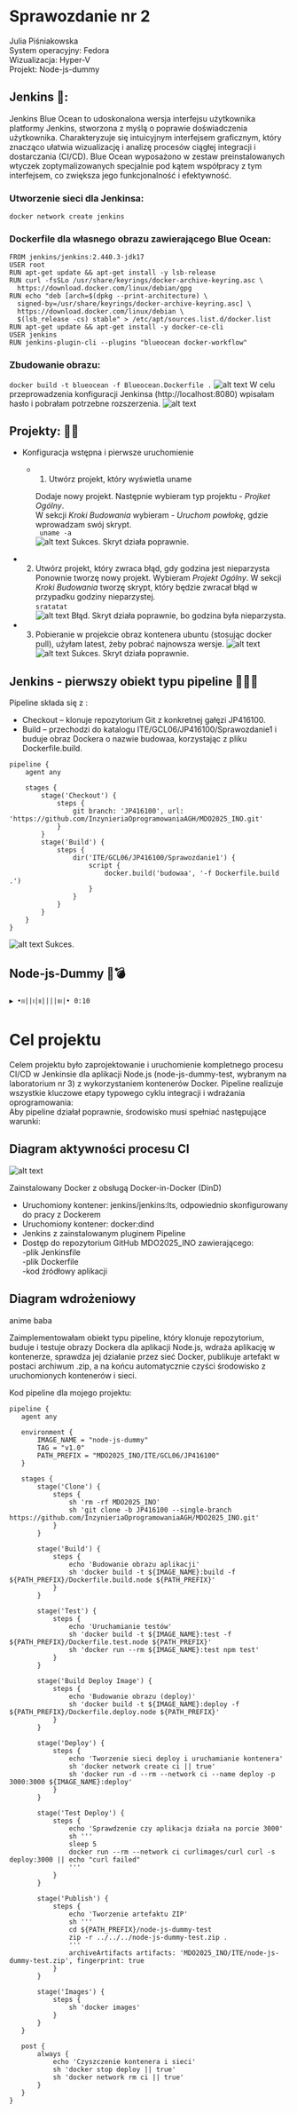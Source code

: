 # Sprawozdanie nr 2
Julia Piśniakowska <br>
System operacyjny: Fedora <br>
Wizualizacja: Hyper-V <br>
Projekt: Node-js-dummy <br>

## Jenkins 🌵:<br>

Jenkins Blue Ocean to udoskonalona wersja interfejsu użytkownika platformy Jenkins, stworzona z myślą o poprawie doświadczenia użytkownika. Charakteryzuje się intuicyjnym interfejsem graficznym, który znacząco ułatwia wizualizację i analizę procesów ciągłej integracji i dostarczania (CI/CD). Blue Ocean wyposażono w zestaw preinstalowanych wtyczek zoptymalizowanych specjalnie pod kątem współpracy z tym interfejsem, co zwiększa jego funkcjonalność i efektywność.
### Utworzenie sieci dla Jenkinsa:
` docker network create jenkins `
### Dockerfile dla własnego obrazu zawierającego Blue Ocean:
``` 
FROM jenkins/jenkins:2.440.3-jdk17
USER root
RUN apt-get update && apt-get install -y lsb-release
RUN curl -fsSLo /usr/share/keyrings/docker-archive-keyring.asc \
  https://download.docker.com/linux/debian/gpg
RUN echo "deb [arch=$(dpkg --print-architecture) \
  signed-by=/usr/share/keyrings/docker-archive-keyring.asc] \
  https://download.docker.com/linux/debian \
  $(lsb_release -cs) stable" > /etc/apt/sources.list.d/docker.list
RUN apt-get update && apt-get install -y docker-ce-cli
USER jenkins
RUN jenkins-plugin-cli --plugins "blueocean docker-workflow" 

```
### Zbudowanie obrazu:
` docker build -t blueocean -f Blueocean.Dockerfile . `
![alt text](image-3.png)
W celu przeprowadzenia konfiguracji Jenkinsa (http://localhost:8080) wpisałam hasło i pobrałam potrzebne rozszerzenia.
![alt text](image-4.png)

## Projekty: 🌵🌵
* Konfiguracja wstępna i pierwsze uruchomienie

  * 1. Utwórz projekt, który wyświetla uname

    Dodaje nowy projekt. Następnie wybieram typ projektu - *Projket Ogólny*.<br>
    W sekcji *Kroki Budowania* wybieram - *Uruchom powłokę*, gdzie wprowadzam swój skrypt.<br>
    ` uname -a`<br>
![alt text](<skrypt dziala.PNG>)
Sukces. Skryt działa poprawnie.<br>

 * 2. Utwórz projekt, który zwraca błąd, gdy godzina jest nieparzysta
    Ponownie tworzę nowy projekt. Wybieram *Projekt Ogólny*. W sekcji *Kroki Budowania* tworzę skrypt, który będzie zwracał błąd w przypadku godziny nieparzystej.<br>
` sratatat `<br>
![alt text](<godzina check.PNG>)
Błąd. Skryt działa poprawnie, bo godzina była nieparzysta.

* 3. Pobieranie w projekcie obraz kontenera ubuntu (stosując docker pull), użyłam latest, żeby pobrać najnowsza wersje.
![alt text](image-2.png)
![alt text](image-5.png)
Sukces. Skryt działa poprawnie.<br>

## Jenkins - pierwszy obiekt typu pipeline 🌵🌵🌵

Pipeline składa się z :
* Checkout – klonuje repozytorium Git z konkretnej gałęzi JP416100.
* Build – przechodzi do katalogu ITE/GCL06/JP416100/Sprawozdanie1 i buduje obraz Dockera o nazwie budowaa, korzystając z pliku Dockerfile.build.

```
pipeline {
    agent any

    stages {
        stage('Checkout') {
            steps {
                git branch: 'JP416100', url: 'https://github.com/InzynieriaOprogramowaniaAGH/MDO2025_INO.git'
            }
        }
        stage('Build') {
            steps {
                dir('ITE/GCL06/JP416100/Sprawozdanie1') {
                    script {
                        docker.build('budowaa', '-f Dockerfile.build .')
                    }
                }
            }
        }
    }
}
```
![alt text](image-6.png)
Sukces.

## Node-js-Dummy 🐊💣
`▶︎ •၊၊||၊|။||||။‌‌‌‌‌၊|• 0:10`

# Cel projektu
Celem projektu było zaprojektowanie i uruchomienie kompletnego procesu CI/CD w Jenkinsie dla aplikacji Node.js (node-js-dummy-test, wybranym na laboratorium nr 3) z wykorzystaniem kontenerów Docker. Pipeline realizuje wszystkie kluczowe etapy typowego cyklu integracji i wdrażania oprogramowania:<br>
Aby pipeline działał poprawnie, środowisko musi spełniać następujące warunki:<br>
## Diagram aktywności procesu CI<br>
![alt text](towlasnie.svg)<br>

Zainstalowany Docker z obsługą Docker-in-Docker (DinD)
* Uruchomiony kontener: jenkins/jenkins:lts, odpowiednio skonfigurowany do pracy z Dockerem
* Uruchomiony kontener: docker:dind
* Jenkins z zainstalowanym pluginem Pipeline
* Dostęp do repozytorium GitHub MDO2025_INO zawierającego:<br>
 -plik Jenkinsfile<br>
 -plik Dockerfile<br>
 -kod źródłowy aplikacji

 ## Diagram wdrożeniowy

 anime baba

 Zaimplementowałam obiekt typu pipeline, który klonuje repozytorium, buduje i testuje obrazy Dockera dla aplikacji Node.js, wdraża aplikację w kontenerze, sprawdza jej działanie przez sieć Docker, publikuje artefakt w postaci archiwum .zip, a na końcu automatycznie czyści środowisko z uruchomionych kontenerów i sieci.

Kod pipeline dla mojego projektu:
 ```
 pipeline {
    agent any

    environment {
        IMAGE_NAME = "node-js-dummy"
        TAG = "v1.0"
        PATH_PREFIX = "MDO2025_INO/ITE/GCL06/JP416100"
    }

    stages {
        stage('Clone') {
            steps {
                sh 'rm -rf MDO2025_INO'
                sh 'git clone -b JP416100 --single-branch https://github.com/InzynieriaOprogramowaniaAGH/MDO2025_INO.git'
            }
        }

        stage('Build') {
            steps {
                echo 'Budowanie obrazu aplikacji'
                sh 'docker build -t ${IMAGE_NAME}:build -f ${PATH_PREFIX}/Dockerfile.build.node ${PATH_PREFIX}'
            }
        }

        stage('Test') {
            steps {
                echo 'Uruchamianie testów'
                sh 'docker build -t ${IMAGE_NAME}:test -f ${PATH_PREFIX}/Dockerfile.test.node ${PATH_PREFIX}'
                sh 'docker run --rm ${IMAGE_NAME}:test npm test'
            }
        }

        stage('Build Deploy Image') {
            steps {
                echo 'Budowanie obrazu (deploy)'
                sh 'docker build -t ${IMAGE_NAME}:deploy -f ${PATH_PREFIX}/Dockerfile.deploy.node ${PATH_PREFIX}'
            }
        }

        stage('Deploy') {
            steps {
                echo 'Tworzenie sieci deploy i uruchamianie kontenera'
                sh 'docker network create ci || true'
                sh 'docker run -d --rm --network ci --name deploy -p 3000:3000 ${IMAGE_NAME}:deploy'
            }
        }

        stage('Test Deploy') {
            steps {
                echo 'Sprawdzenie czy aplikacja działa na porcie 3000'
                sh '''
                sleep 5
                docker run --rm --network ci curlimages/curl curl -s deploy:3000 || echo "curl failed"
                '''
            }
        }

        stage('Publish') {
            steps {
                echo 'Tworzenie artefaktu ZIP'
                sh '''
                cd ${PATH_PREFIX}/node-js-dummy-test
                zip -r ../../../node-js-dummy-test.zip .
                '''
                archiveArtifacts artifacts: 'MDO2025_INO/ITE/node-js-dummy-test.zip', fingerprint: true
            }
        }

        stage('Images') {
            steps {
                sh 'docker images'
            }
        }
    }

    post {
        always {
            echo 'Czyszczenie kontenera i sieci'
            sh 'docker stop deploy || true'
            sh 'docker network rm ci || true'
        }
    }
}

```
